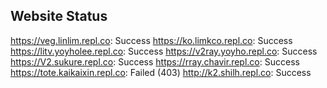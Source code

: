 ## Website Status
https://veg.linlim.repl.co: Success
https://ko.limkco.repl.co: Success
https://litv.yoyholee.repl.co: Success
https://v2ray.yoyho.repl.co: Success
https://V2.sukure.repl.co: Success
https://rray.chavir.repl.co: Success
https://tote.kaikaixin.repl.co: Failed (403)
http://k2.shilh.repl.co: Success
